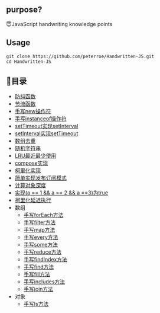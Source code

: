 ## purpose?

😇JavaScript handwriting knowledge points

## Usage
```shell
git clone https://github.com/peterroe/Handwritten-JS.git
cd Handwritten-JS
```
## 📖目录

* [防抖函数](https://github.com/peterroe/Handwritten-JS/blob/master/debounce.js)
* [节流函数](https://github.com/peterroe/Handwritten-JS/blob/master/throttle.js)
* [手写new操作符](https://github.com/peterroe/Handwritten-JS/blob/master/new.js)
* [手写instanceof操作符](https://github.com/peterroe/Handwritten-JS/blob/master/instanceof.js)
* [setTimeout实现setInterval](https://github.com/peterroe/Handwritten-JS/blob/master/mySetInterval.js)
* [setInterval实现setTimeout](https://github.com/peterroe/Handwritten-JS/blob/master/mySetTimeout.js)
* [数组去重](https://github.com/peterroe/Handwritten-JS/blob/master/arrayDeDuplication.js)
* [随机字符串](https://github.com/peterroe/Handwritten-JS/blob/master/randomStr.js)
* [LRU最近最少使用](https://github.com/peterroe/Handwritten-JS/blob/master/lru.js)
* [compose实现](https://github.com/peterroe/Handwritten-JS/blob/master/compose.js)
* [柯里化实现](https://github.com/peterroe/Handwritten-JS/blob/master/currying.js)
* [简单实现发布订阅模式](https://github.com/peterroe/Handwritten-JS/blob/master/pubSub.js)
* [计算对象深度](https://github.com/peterroe/Handwritten-JS/blob/master/objDepth.js)
* [实现(a == 1 && a == 2 && a ==3)为true](https://github.com/peterroe/Handwritten-JS/blob/master/wtf.js)
* [柯里化延迟执行](https://github.com/peterroe/Handwritten-JS/blob/master/curryInfinity.js)
* 数组
    * [手写forEach方法](https://github.com/peterroe/Handwritten-JS/blob/master/forEach.js)
    * [手写filter方法](https://github.com/peterroe/Handwritten-JS/blob/master/filter.js)
    * [手写map方法](https://github.com/peterroe/Handwritten-JS/blob/master/map.js)
    * [手写every方法](https://github.com/peterroe/Handwritten-JS/blob/master/every.js)
    * [手写some方法](https://github.com/peterroe/Handwritten-JS/blob/master/some.js)
    * [手写reduce方法](https://github.com/peterroe/Handwritten-JS/blob/master/some.js)
    * [手写findIndex方法](https://github.com/peterroe/Handwritten-JS/blob/master/findIndex.js)
    * [手写find方法](https://github.com/peterroe/Handwritten-JS/blob/master/find.js)
    * [手写fill方法](https://github.com/peterroe/Handwritten-JS/blob/master/fill.js)
    * [手写includes方法](https://github.com/peterroe/Handwritten-JS/blob/master/includes.js)
    * [手写join方法](https://github.com/peterroe/Handwritten-JS/blob/master/join.js)
* 对象
    * [手写Is方法](https://github.com/peterroe/Handwritten-JS/blob/master/is.js)